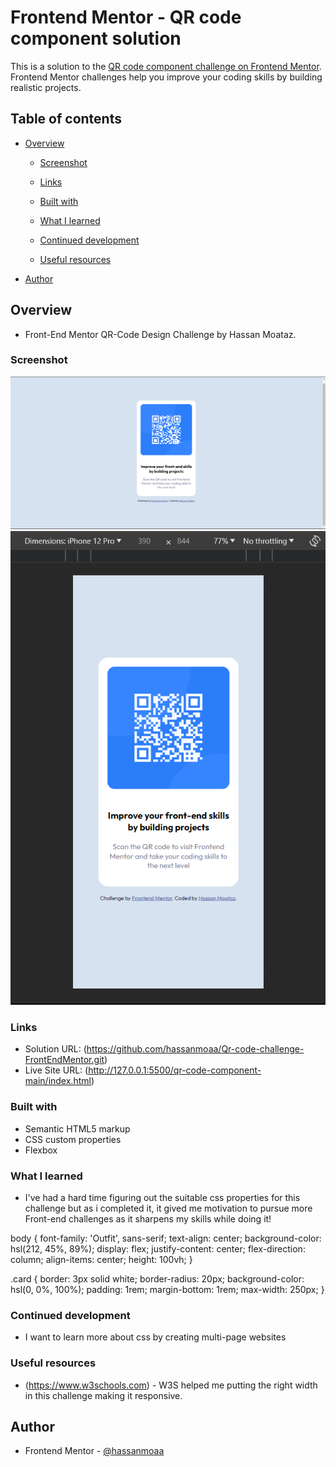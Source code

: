 # Frontend Mentor - QR code component solution

This is a solution to the [QR code component challenge on Frontend Mentor](https://www.frontendmentor.io/challenges/qr-code-component-iux_sIO_H). Frontend Mentor challenges help you improve your coding skills by building realistic projects. 

## Table of contents

- [Overview](#overview)
  - [Screenshot](#screenshot)
  - [Links](#links)

  - [Built with](#built-with)
  - [What I learned](#what-i-learned)
  - [Continued development](#continued-development)
  - [Useful resources](#useful-resources)
- [Author](#author)


## Overview

- Front-End Mentor QR-Code Design Challenge by Hassan Moataz.

### Screenshot

![Desktop-PNG](Solution-Screens/Desktop.png)
![Mobile-PNG](Solution-Screens/Mobile.png)


### Links

- Solution URL: (https://github.com/hassanmoaa/Qr-code-challenge-FrontEndMentor.git)
- Live Site URL: (http://127.0.0.1:5500/qr-code-component-main/index.html)


### Built with

- Semantic HTML5 markup
- CSS custom properties
- Flexbox


### What I learned

- I've had a hard time figuring out the suitable css properties for this challenge but as i completed it, it gived me motivation to pursue more Front-end challenges as it sharpens my skills while doing it!

body {
    font-family: 'Outfit', sans-serif; 
    text-align: center; 
    background-color: hsl(212, 45%, 89%); 
    display: flex; 
    justify-content: center; 
    flex-direction: column; 
    align-items: center; 
    height: 100vh; 
} 

.card {
        border: 3px solid white;
        border-radius: 20px;
        background-color: hsl(0, 0%, 100%);
        padding: 1rem;
        margin-bottom: 1rem;
        max-width: 250px;
    }

### Continued development

- I want to learn more about css by creating multi-page websites

### Useful resources

- (https://www.w3schools.com) - W3S helped me putting the right width in this challenge making it responsive.


## Author

- Frontend Mentor - [@hassanmoaa](https://www.frontendmentor.io/profile/hassanmoaa)
